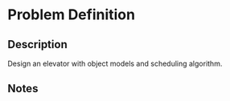 # Problem Definition

## Description

Design an elevator with object models and scheduling algorithm.

## Notes